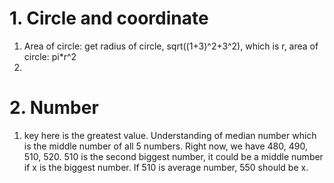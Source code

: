 # 1. Circle and coordinate   
1. Area of circle: get radius of circle, sqrt((1+3)^2+3^2), which is r, area of circle: pi*r^2    
2.   


# 2. Number    
1. key here is the greatest value. Understanding of median number which is the middle number of all 5 numbers. Right now, we have 480, 490, 510, 520. 510 is the second biggest number, it could be a middle number if x is the biggest number. If 510 is average number, 550 should be x.  
